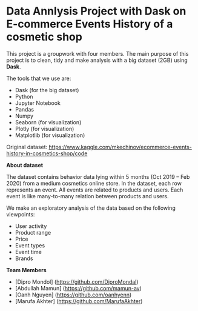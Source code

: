
# Data Annlysis Project with Dask on E-commerce Events History of a cosmetic shop

This project is a groupwork with four members. The main purpose of this project is to clean, tidy and make analysis with a big dataset (2GB) using **Dask**. 

The tools that we use are:

- Dask (for the big dataset)
- Python
- Jupyter Notebook
- Pandas 
- Numpy
- Seaborn (for visualization)
- Plotly (for visualization)
- Matplotlib (for visualization)

Original dataset: https://www.kaggle.com/mkechinov/ecommerce-events-history-in-cosmetics-shop/code

**About dataset**

The dataset contains behavior data lying within 5 months (Oct 2019 – Feb 2020) from a medium cosmetics online store.
In the dataset, each row represents an event. All events are related to products and users. Each event is like many-to-many relation between products and users.

We make an exploratory analysis of the data based on the following viewpoints:
- User activity 
- Product range
- Price
- Event types
- Event time
- Brands

**Team Members**
- [Dipro Mondol] (https://github.com/DiproMondal)
- [Abdullah Mamun] (https://github.com/mamun-av)
- [Oanh Nguyen] (https://github.com/oanhyenn)
- [Marufa Akhter] (https://github.com/MarufaAkhter)
